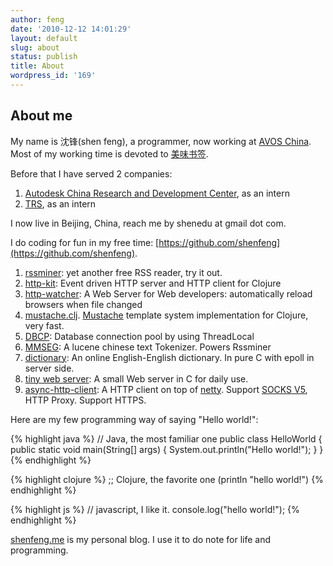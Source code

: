 ```yaml
---
author: feng
date: '2010-12-12 14:01:29'
layout: default
slug: about
status: publish
title: About
wordpress_id: '169'
---
```


## About me

My name is 沈锋(shen feng), a programmer, now working at
[AVOS China](http://team.mei.fm). Most of my working time is devoted to [美味书签](http://meiweisq.com).

Before that I have served 2 companies:

1. [Autodesk China Research and Development Center](http://usa.autodesk.com/),
as an intern
2. [TRS](http://www.trs.com.cn/), as an intern

I now live in Beijing, China, reach me by shenedu at gmail dot com.

I do coding for fun in my free time: [https://github.com/shenfeng](https://github.com/shenfeng).

1. [rssminer](http://rssminer.net): yet another free RSS reader, try it out.
2. [http-kit](https://github.com/http-kit/http-kit): Event driven HTTP server and HTTP client for Clojure
3. [http-watcher](https://github.com/shenfeng/http-watcher): A Web Server for Web developers: automatically reload browsers when file changed
4. [mustache.clj](https://github.com/shenfeng/mustache.clj). [Mustache](http://mustache.github.com/) template system implementation for Clojure, very fast.
5. [DBCP](https://github.com/shenfeng/dbcp): Database connection pool by using ThreadLocal
6. [MMSEG](https://github.com/shenfeng/mmseg): A lucene chinese text
   Tokenizer. Powers Rssminer
7. [dictionary](http://dict.shenfeng.me/): An online English-English
   dictionary. In pure C with epoll in server side.
8. [tiny web server](https://github.com/shenfeng/tiny-web-server): A
   small Web server in C for daily use.
9. [async-http-client](https://github.com/shenfeng/async-http-client): A
   HTTP client on top of [netty](http://netty.io). Support
   [SOCKS V5](http://en.wikipedia.org/wiki/SOCKS), HTTP Proxy. Support HTTPS.

Here are my few programming way of saying "Hello world!":

{% highlight java %}
 // Java, the most familiar one
 public class HelloWorld {
   public static void main(String[] args) {
     System.out.println("Hello world!");
   }
 }
{% endhighlight %}

{% highlight clojure %}
 ;; Clojure, the favorite one
 (println "hello world!")
{% endhighlight %}

{% highlight js %}
 // javascript, I like it.
 console.log("hello world!");
{% endhighlight %}

[shenfeng.me](http://shenfeng.me) is my personal blog. I use it to do note for life and programming.
